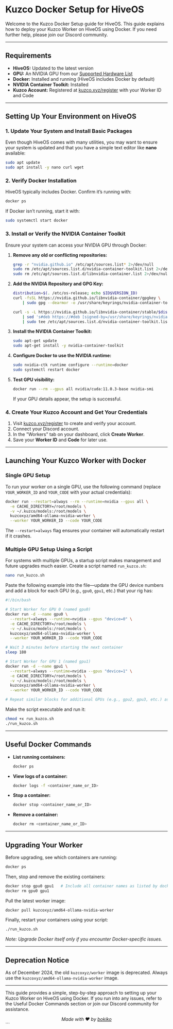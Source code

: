 
# Kuzco Docker Setup for HiveOS

Welcome to the Kuzco Docker Setup guide for HiveOS. This guide explains how to deploy your Kuzco Worker on HiveOS using Docker. If you need further help, please join our Discord community.

---

## Requirements

- **HiveOS:** Updated to the latest version
- **GPU:** An NVIDIA GPU from our [Supported Hardware List](https://docs.kuzco.xyz/hardware)
- **Docker:** Installed and running (HiveOS includes Docker by default)
- **NVIDIA Container Toolkit:** Installed
- **Kuzco Account:** Registered at [kuzco.xyz/register](https://kuzco.xyz/register) with your Worker ID and Code

---

## Setting Up Your Environment on HiveOS

### 1. Update Your System and Install Basic Packages

Even though HiveOS comes with many utilities, you may want to ensure your system is updated and that you have a simple text editor like **nano** available:
```bash
sudo apt update
sudo apt install -y nano curl wget
```

### 2. Verify Docker Installation

HiveOS typically includes Docker. Confirm it’s running with:
```bash
docker ps
```
If Docker isn’t running, start it with:
```bash
sudo systemctl start docker
```

### 3. Install or Verify the NVIDIA Container Toolkit

Ensure your system can access your NVIDIA GPU through Docker:

1. **Remove any old or conflicting repositories:**
   ```bash
   grep -r "nvidia.github.io" /etc/apt/sources.list* 2>/dev/null
   sudo rm /etc/apt/sources.list.d/nvidia-container-toolkit.list 2>/dev/null
   sudo rm /etc/apt/sources.list.d/libnvidia-container.list 2>/dev/null
   ```
2. **Add the NVIDIA Repository and GPG Key:**
   ```bash
   distribution=$(. /etc/os-release; echo $ID$VERSION_ID)
   curl -fsSL https://nvidia.github.io/libnvidia-container/gpgkey \
       | sudo gpg --dearmor -o /usr/share/keyrings/nvidia-container-toolkit-keyring.gpg

   curl -s -L https://nvidia.github.io/libnvidia-container/stable/$distribution/nvidia-container-toolkit.list \
       | sed 's#deb https://#deb [signed-by=/usr/share/keyrings/nvidia-container-toolkit-keyring.gpg] https://#g' \
       | sudo tee /etc/apt/sources.list.d/nvidia-container-toolkit.list
   ```
3. **Install the NVIDIA Container Toolkit:**
   ```bash
   sudo apt-get update
   sudo apt-get install -y nvidia-container-toolkit
   ```
4. **Configure Docker to use the NVIDIA runtime:**
   ```bash
   sudo nvidia-ctk runtime configure --runtime=docker
   sudo systemctl restart docker
   ```
5. **Test GPU visibility:**
   ```bash
   docker run --rm --gpus all nvidia/cuda:11.0.3-base nvidia-smi
   ```
   If your GPU details appear, the setup is successful.

### 4. Create Your Kuzco Account and Get Your Credentials

1. Visit [kuzco.xyz/register](https://kuzco.xyz/register) to create and verify your account.
2. Connect your Discord account.
3. In the "Workers" tab on your dashboard, click **Create Worker**.
4. Save your **Worker ID** and **Code** for later use.

---

## Launching Your Kuzco Worker with Docker

### Single GPU Setup

To run your worker on a single GPU, use the following command (replace `YOUR_WORKER_ID` and `YOUR_CODE` with your actual credentials):
```bash
docker run --restart=always --rm --runtime=nvidia --gpus all \
  -e CACHE_DIRECTORY=/root/models \
  -v ~/.kuzco/models:/root/models \
  kuzcoxyz/amd64-ollama-nvidia-worker \
  --worker YOUR_WORKER_ID --code YOUR_CODE
```
The `--restart=always` flag ensures your container will automatically restart if it crashes.

### Multiple GPU Setup Using a Script

For systems with multiple GPUs, a startup script makes management and future upgrades much easier. Create a script named `run_kuzco.sh`:
```bash
nano run_kuzco.sh
```
Paste the following example into the file—update the GPU device numbers and add a block for each GPU (e.g., `gpu0`, `gpu1`, etc.) that your rig has:
```bash
#!/bin/bash

# Start Worker for GPU 0 (named gpu0)
docker run -d --name gpu0 \
  --restart=always --runtime=nvidia --gpus "device=0" \
  -e CACHE_DIRECTORY=/root/models \
  -v ~/.kuzco/models:/root/models \
  kuzcoxyz/amd64-ollama-nvidia-worker \
  --worker YOUR_WORKER_ID --code YOUR_CODE

# Wait 3 minutes before starting the next container
sleep 180

# Start Worker for GPU 1 (named gpu1)
docker run -d --name gpu1 \
  --restart=always --runtime=nvidia --gpus "device=1" \
  -e CACHE_DIRECTORY=/root/models \
  -v ~/.kuzco/models:/root/models \
  kuzcoxyz/amd64-ollama-nvidia-worker \
  --worker YOUR_WORKER_ID --code YOUR_CODE

# Repeat similar blocks for additional GPUs (e.g., gpu2, gpu3, etc.) as needed.
```
Make the script executable and run it:
```bash
chmod +x run_kuzco.sh
./run_kuzco.sh
```

---

## Useful Docker Commands

- **List running containers:**
  ```bash
  docker ps
  ```
- **View logs of a container:**
  ```bash
  docker logs -f <container_name_or_ID>
  ```
- **Stop a container:**
  ```bash
  docker stop <container_name_or_ID>
  ```
- **Remove a container:**
  ```bash
  docker rm <container_name_or_ID>
  ```

---

## Upgrading Your Worker

Before upgrading, see which containers are running:
```bash
docker ps
```
Then, stop and remove the existing containers:
```bash
docker stop gpu0 gpu1   # Include all container names as listed by docker ps
docker rm gpu0 gpu1
```
Pull the latest worker image:
```bash
docker pull kuzcoxyz/amd64-ollama-nvidia-worker
```
Finally, restart your containers using your script:
```bash
./run_kuzco.sh
```
*Note: Upgrade Docker itself only if you encounter Docker-specific issues.*

---

## Deprecation Notice

As of December 2024, the old `kuzcoxyz/worker` image is deprecated. Always use the `kuzcoxyz/amd64-ollama-nvidia-worker` image.

---

This guide provides a simple, step-by-step approach to setting up your Kuzco Worker on HiveOS using Docker. If you run into any issues, refer to the Useful Docker Commands section or join our Discord community for assistance.

<div align="center">
  <i>Made with ❤️ by <a href="https://github.com/bokiko">bokiko</a></i>
</div>
```

